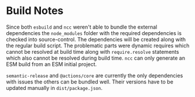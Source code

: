 # Build Notes

Since both `esbuild` and `ncc` weren't able to bundle the external dependencies the `node_modules` folder with the required dependencies is checked into source-control. The dependencies will be created along with the regular build script. The problematic parts were dynamic requires which cannot be resolved at build time along with `require.resolve` statements which also cannot be resolved during build time. `ncc` can only generate an ESM build from an ESM initial project.

`semantic-release` and `@actions/core` are currently the only dependencies with issues the others can be bundled well. Their versions have to be updated manually in `dist/package.json`.
